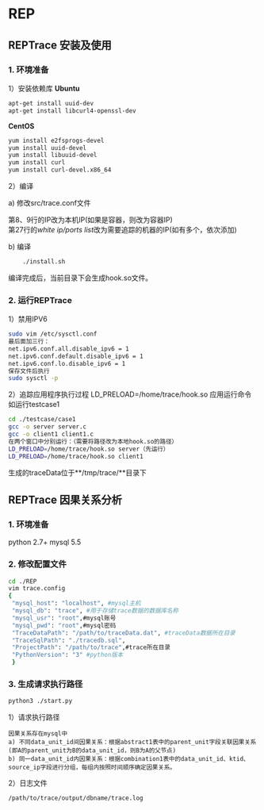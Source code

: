 # REP
## REPTrace 安装及使用
### 1. 环境准备
1）安装依赖库
**Ubuntu**

```bash
apt-get install uuid-dev
apt-get install libcurl4-openssl-dev
```
**CentOS**
```bash
yum install e2fsprogs-devel
yum install uuid-devel
yum install libuuid-devel
yum install curl 
yum install curl-devel.x86_64
```
2）编译

  a)  修改src/trace.conf文件
 
第8、9行的IP改为本机IP(如果是容器，则改为容器IP)  
第27行的*white ip/ports list*改为需要追踪的机器的IP(如有多个，依次添加)

  b) 编译

```bash
    ./install.sh
```
编译完成后，当前目录下会生成hook.so文件。



### 2. 运行REPTrace
1）禁用IPV6
```bash
sudo vim /etc/sysctl.conf
最后面加三行：
net.ipv6.conf.all.disable_ipv6 = 1
net.ipv6.conf.default.disable_ipv6 = 1
net.ipv6.conf.lo.disable_ipv6 = 1
保存文件后执行
sudo sysctl -p
```
2）追踪应用程序执行过程
LD_PRELOAD=/home/trace/hook.so 应用运行命令
如运行testcase1

```bash
cd ./testcase/case1
gcc -o server server.c
gcc -o client1 client1.c
在两个窗口中分别运行：（需要将路径改为本地hook.so的路径）
LD_PRELOAD=/home/trace/hook.so server（先运行）
LD_PRELOAD=/home/trace/hook.so client1 
```
生成的traceData位于**/tmp/trace/**目录下



## REPTrace 因果关系分析
### 1. 环境准备
python 2.7+
mysql 5.5

### 2. 修改配置文件
```bash
cd ./REP
vim trace.config
{
 "mysql_host": "localhost", #mysql主机
 "mysql_db": "trace", #用于存储trace数据的数据库名称
 "mysql_usr": "root",#mysql账号
 "mysql_pwd": "root",#mysql密码
 "TraceDataPath": "/path/to/traceData.dat", #traceData数据所在目录
 "TraceSqlPath": "./tracedb.sql",
 "ProjectPath": "/path/to/trace",#trace所在目录
 "PythonVersion": "3" #python版本
 }
```

### 3. 生成请求执行路径
```bash
python3 ./start.py
```

1）请求执行路径

```
因果关系存在mysql中
a) 不同data_unit_id间因果关系：根据abstract1表中的parent_unit字段关联因果关系
(即A的parent_unit为B的data_unit_id，则B为A的父节点)
b) 同一data_unit_id内因果关系：根据combination1表中的data_unit_id、ktid、source_ip字段进行分组，每组内按照时间顺序确定因果关系。
```
2）日志文件
```
/path/to/trace/output/dbname/trace.log
```

